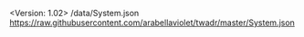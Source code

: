 
<Version: 1.02>
/data/System.json https://raw.githubusercontent.com/arabellaviolet/twadr/master/System.json
<End of Version>
